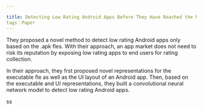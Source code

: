 ```yaml
---

title: Detecting Low Rating Android Apps Before They Have Reached the Market
tags：Paper
---
```


They proposed a novel method to detect low rating Android apps only based on the .apk fles. With their approach, an app market does not need to risk its reputation by exposing low rating apps to end users for rating collection.

In their approach, they frst proposed novel representations for the executable fle as well as the UI layout of an Android app. Then, based on the executable and UI representations, they built a convolutional neural network model to detect low rating Android apps.



ss
